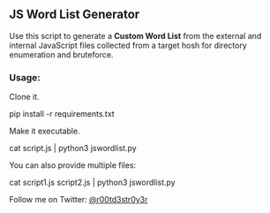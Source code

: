 ## JS Word List Generator

Use this script to generate a **Custom Word List** from the external and internal JavaScript files collected from a target hosh for directory enumeration and bruteforce.

### Usage:

Clone it.

pip install -r requirements.txt

Make it executable.

cat script.js | python3 jswordlist.py

You can also provide multiple files:

cat script1.js script2.js | python3 jswordlist.py

Follow me on Twitter: [@r00td3str0y3r](https://twitter.com/r00td3str0y3r)
